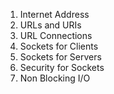 1. Internet Address
2. URLs and URIs
3. URL Connections
4. Sockets for Clients
5. Sockets for Servers
6. Security for Sockets
7. Non Blocking I/O